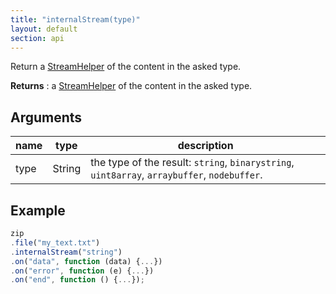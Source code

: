 ```yaml
---
title: "internalStream(type)"
layout: default
section: api
---
```


Return a [StreamHelper]({{site.baseurl}}/documentation/api_streamhelper.html)
of the content in the asked type.

__Returns__ : a [StreamHelper]({{site.baseurl}}/documentation/api_streamhelper.html)
of the content in the asked type.

## Arguments

name     | type     | description
---------|----------|------------
type     | String   | the type of the result: `string`, `binarystring`, `uint8array`, `arraybuffer`, `nodebuffer`.


## Example

```js
zip
.file("my_text.txt")
.internalStream("string")
.on("data", function (data) {...})
.on("error", function (e) {...})
.on("end", function () {...});
```

